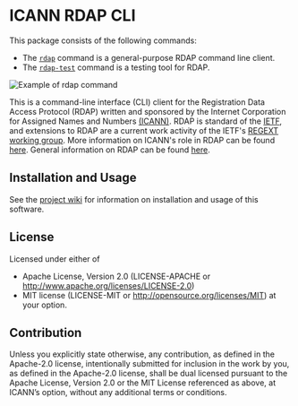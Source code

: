 ICANN RDAP CLI
==============

This package consists of the following commands:
* The [`rdap`](https://github.com/icann/icann-rdap/wiki/RDAP-command) command is a general-purpose RDAP command line client.
* The [`rdap-test`](https://github.com/icann/icann-rdap/wiki/RDAP-TEST-command) command is a testing tool for RDAP.

![Example of rdap command](https://github.com/icann/icann-rdap/wiki/images/rdap_command.png)

This is a command-line interface (CLI) client for the Registration Data Access Protocol (RDAP) written and sponsored
by the Internet Corporation for Assigned Names and Numbers [(ICANN)](https://www.icann.org). 
RDAP is standard of the [IETF](https://ietf.org/), and extensions
to RDAP are a current work activity of the IETF's [REGEXT working group](https://datatracker.ietf.org/wg/regext/documents/).
More information on ICANN's role in RDAP can be found [here](https://www.icann.org/rdap).
General information on RDAP can be found [here](https://rdap.rcode3.com/).

Installation and Usage
----------------------

See the [project wiki](https://github.com/icann/icann-rdap/wiki) for information on installation
and usage of this software.


License
-------

Licensed under either of
* Apache License, Version 2.0 (LICENSE-APACHE or http://www.apache.org/licenses/LICENSE-2.0)
* MIT license (LICENSE-MIT or http://opensource.org/licenses/MIT) at your option.

Contribution
------------

Unless you explicitly state otherwise, any contribution, as defined in the Apache-2.0 license, 
intentionally submitted for inclusion in the work by you, as defined in the Apache-2.0 license, 
shall be dual licensed pursuant to the Apache License, Version 2.0 or the MIT License referenced 
as above, at ICANN’s option, without any additional terms or conditions.
